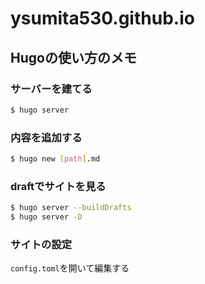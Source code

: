 # ysumita530.github.io
## Hugoの使い方のメモ
### サーバーを建てる
```bash
$ hugo server
```
### 内容を追加する
```bash
$ hugo new [path].md
```
### draftでサイトを見る
```bash
$ hugo server --buildDrafts
$ hugo server -D
```
### サイトの設定
`config.toml`を開いて編集する
